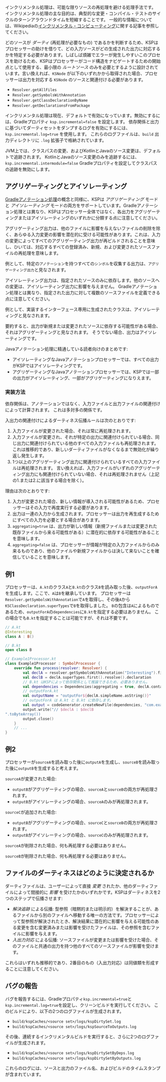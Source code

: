 [//]: # (title: インクリメンタル処理)

インクリメンタル処理は、可能な限りソースの再処理を避ける処理手法です。
インクリメンタル処理の主な目的は、典型的な変更・コンパイル・テストのサイクルのターンアラウンドタイムを短縮することです。
一般的な情報については、Wikipediaの[インクリメンタル・コンピューティング](https://en.wikipedia.org/wiki/Incremental_computing)に関する記事を参照してください。

どのソースが _ダーティ_ (再処理が必要なもの) であるかを判断するため、KSPはプロセッサーの助けを借りて、どの入力ソースがどの生成された出力に対応するかを特定する必要があります。しばしば煩雑でエラーが発生しやすいこのプロセスを助けるため、KSPはプロセッサーがコード構造をナビゲートするための開始点として使用する、最小限の _ルートソース_ のみを必要とするように設計されています。言い換えれば、`KSNode` が以下のいずれかから取得された場合、プロセッサーは出力を対応する `KSNode` のソースと関連付ける必要があります。
* `Resolver.getAllFiles`
* `Resolver.getSymbolsWithAnnotation`
* `Resolver.getClassDeclarationByName`
* `Resolver.getDeclarationsFromPackage`

インクリメンタル処理は現在、デフォルトで有効になっています。無効にするには、Gradleプロパティ `ksp.incremental=false` を設定します。
依存関係と出力に基づいてダーティセットをダンプするログを有効にするには、`ksp.incremental.log=true` を使用します。
これらのログファイルは、`build` 出力ディレクトリに `.log` 拡張子で格納されています。

JVM上では、クラスパスの変更、およびKotlinとJavaのソース変更は、デフォルトで追跡されます。
KotlinとJavaのソース変更のみを追跡するには、`ksp.incremental.intermodule=false` Gradleプロパティを設定してクラスパスの追跡を無効にします。

## アグリゲーティングとアイソレーティング

[Gradleアノテーション処理](https://docs.gradle.org/current/userguide/java_plugin.html#sec:incremental_annotation_processing)の概念と同様に、KSPは _アグリゲーティング_ モードと _アイソレーティング_ モードの両方をサポートしています。Gradleアノテーション処理とは異なり、KSPはプロセッサー全体ではなく、各出力をアグリゲーティングまたはアイソレーティングのいずれかに分類する点に注意してください。

アグリゲーティング出力は、他のファイルに影響を与えないファイルの削除を除く、あらゆる入力変更の影響を潜在的に受ける可能性があります。これは、入力の変更によってすべてのアグリゲーティング出力が再ビルドされることを意味し、ひいては、対応するすべての登録済み、新規、および変更されたソースファイルの再処理を意味します。

例として、特定の`アノテーション`を持つすべての`シンボル`を収集する出力は、`アグリゲーティング出力`と見なされます。

アイソレーティング出力は、指定されたソースのみに依存します。他のソースへの変更は、アイソレーティング出力に影響を与えません。
Gradleアノテーション処理とは異なり、指定された出力に対して複数のソースファイルを定義できる点に注意してください。

例として、実装するインターフェース専用に生成されたクラスは、アイソレーティングと見なされます。

要約すると、出力が新規または変更されたソースに依存する可能性がある場合、それはアグリゲーティングと見なされます。
そうでない場合、出力はアイソレーティングです。

Javaアノテーション処理に精通している読者向けのまとめです:
* アイソレーティングなJavaアノテーションプロセッサーでは、すべての出力がKSPではアイソレーティングです。
* アグリゲーティングなJavaアノテーションプロセッサーでは、KSPでは一部の出力がアイソレーティング、一部がアグリゲーティングになりえます。

### 実装方法

依存関係は、アノテーションではなく、入力ファイルと出力ファイルの関連付けによって計算されます。
これは多対多の関係です。

入出力の関連付けによるダーティネス伝播ルールは次のとおりです:
1.  入力ファイルが変更された場合、それは常に再処理されます。
2.  入力ファイルが変更され、それが特定の出力に関連付けられている場合、同じ出力に関連付けられている他のすべての入力ファイルも再処理されます。これは推移的であり、新しいダーティファイルがなくなるまで無効化が繰り返し発生します。
3.  1つ以上のアグリゲーティング出力に関連付けられているすべての入力ファイルは再処理されます。
    言い換えれば、入力ファイルがいずれのアグリゲーティング出力にも関連付けられていない場合、それは再処理されません（上記の1.または2.に該当する場合を除く）。

理由は次のとおりです:
1.  入力が変更された場合、新しい情報が導入される可能性があるため、プロセッサーはその入力で再度実行する必要があります。
2.  出力は一連の入力から生成されます。プロセッサーは出力を再生成するためにすべての入力を必要とする場合があります。
3.  `aggregating=true` は、出力が新しい情報（新規ファイルまたは変更された既存ファイルから来る可能性がある）に潜在的に依存する可能性があることを意味します。
4.  `aggregating=false` は、プロセッサーが情報が特定の入力ファイルからのみ来るものであり、他のファイルや新規ファイルからは決して来ないことを確信していることを意味します。

## 例1

プロセッサーは、`A.kt`のクラス`A`と`B.kt`のクラス`B`を読み取った後、`outputForA`を生成します。ここで、`A`は`B`を継承しています。
プロセッサーは`Resolver.getSymbolsWithAnnotation`で`A`を取得し、その後`A`から`KSClassDeclaration.superTypes`で`B`を取得しました。
`B`の包含は`A`によるものであるため、`outputForA`の`dependencies`に`B.kt`を指定する必要はありません。
この場合でも`B.kt`を指定することは可能ですが、それは不要です。

```kotlin
// A.kt
@Interesting
class A : B()

// B.kt
open class B

// Example1Processor.kt
class Example1Processor : SymbolProcessor {
    override fun process(resolver: Resolver) {
        val declA = resolver.getSymbolsWithAnnotation("Interesting").first() as KSClassDeclaration
        val declB = declA.superTypes.first().resolve().declaration
        // B.kt はKSPによって依存関係として推論できるため、必要ありません。
        val dependencies = Dependencies(aggregating = true, declA.containingFile!!)
        // outputForA.kt
        val outputName = "outputFor${declA.simpleName.asString()}"
        // outputForA は A.kt と B.kt に依存します。
        val output = codeGenerator.createNewFile(dependencies, "com.example", outputName, "kt")
        output.write("// $declA : $declB
".toByteArray())
        output.close()
    }
    // ...
}
```

## 例2

プロセッサーが`sourceA`を読み取った後に`outputA`を生成し、`sourceB`を読み取った後に`outputB`を生成すると考えます。

`sourceA`が変更された場合:
* `outputB`がアグリゲーティングの場合、`sourceA`と`sourceB`の両方が再処理されます。
* `outputB`がアイソレーティングの場合、`sourceA`のみが再処理されます。

`sourceC`が追加された場合:
* `outputB`がアグリゲーティングの場合、`sourceC`と`sourceB`の両方が再処理されます。
* `outputB`がアイソレーティングの場合、`sourceC`のみが再処理されます。

`sourceA`が削除された場合、何も再処理する必要はありません。

`sourceB`が削除された場合、何も再処理する必要はありません。

## ファイルのダーティネスはどのように決定されるか

ダーティファイルは、ユーザーによって直接 _変更_ されたか、他のダーティファイルによって間接的に _影響_ を受けたかのいずれかです。KSPはダーティネスを2つのステップで伝播させます:
*   _解決追跡_ による伝播:
    型参照（暗黙的または明示的）を解決することが、あるファイルから別のファイルへ移動する唯一の方法です。プロセッサーによって型参照が解決されたとき、解決結果に潜在的に影響を与える可能性のある変更を含む変更済みまたは影響を受けたファイルは、その参照を含むファイルに影響を与えます。
*   _入出力対応_ による伝播:
    ソースファイルが変更または影響を受けた場合、そのファイルと共通の出力を持つ他のすべてのソースファイルが影響を受けます。

これらはいずれも推移的であり、2番目のもの（入出力対応）は同値類を形成することに注意してください。

## バグの報告

バグを報告するには、Gradleプロパティ`ksp.incremental=true`と`ksp.incremental.log=true`を設定し、クリーンビルドを実行してください。
このビルドにより、以下の2つのログファイルが生成されます。

*   `build/kspCaches/<source set>/logs/kspDirtySet.log`
*   `build/kspCaches/<source set>/logs/kspSourceToOutputs.log`

その後、連続するインクリメンタルビルドを実行すると、さらに2つのログファイルが生成されます。

*   `build/kspCaches/<source set>/logs/kspDirtySetByDeps.log`
*   `build/kspCaches/<source set>/logs/kspDirtySetByOutputs.log`

これらのログには、ソースと出力のファイル名、およびビルドのタイムスタンプが含まれています。